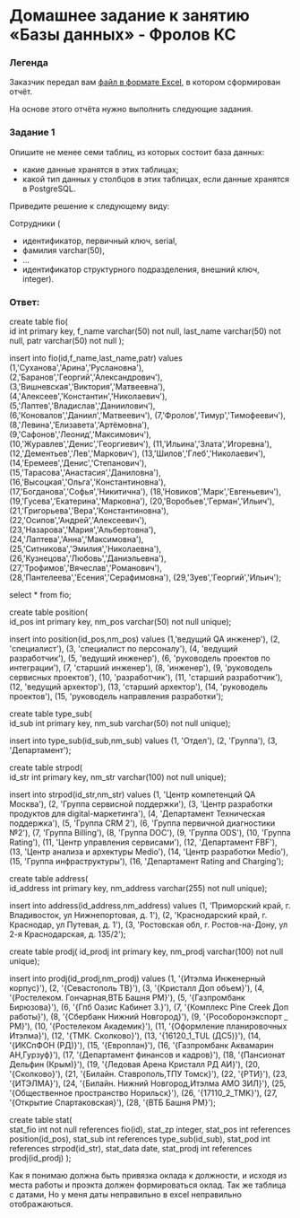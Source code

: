 # Домашнее задание к занятию «Базы данных» - Фролов КС

### Легенда

Заказчик передал вам [файл в формате Excel](https://github.com/netology-code/sdb-homeworks/blob/main/resources/hw-12-1.xlsx), в котором сформирован отчёт. 

На основе этого отчёта нужно выполнить следующие задания.

### Задание 1

Опишите не менее семи таблиц, из которых состоит база данных:

- какие данные хранятся в этих таблицах;
- какой тип данных у столбцов в этих таблицах, если данные хранятся в PostgreSQL.

Приведите решение к следующему виду:

Сотрудники (

- идентификатор, первичный ключ, serial,
- фамилия varchar(50),
- ...
- идентификатор структурного подразделения, внешний ключ, integer).

### Ответ:

create table fio(	
	id int primary key,
	f_name varchar(50) not null,
	last_name varchar(50) not null,
	patr varchar(50) not null
	);

insert into fio(id,f_name,last_name,patr)
values (1,'Суханова','Арина','Руслановна'), 
(2,'Баранов','Георгий','Александрович'),
(3,'Вишневская','Виктория','Матвеевна'),
(4,'Алексеев','Константин','Николаевич'),
(5,'Лаптев','Владислав','Даниилович'),
(6,'Коновалов','Даниил','Матвеевич'),
(7,'Фролов','Тимур','Тимофеевич'),
(8,'Левина','Елизавета','Артёмовна'),
(9,'Сафонов','Леонид','Максимович'),
(10,'Журавлев','Денис','Георгиевич'),
(11,'Ильина','Злата','Игоревна'),
(12,'Дементьев','Лев','Маркович'),
(13,'Шилов','Глеб','Николаевич'),
(14,'Еремеев','Денис','Степанович'),
(15,'Тарасова','Анастасия','Даниловна'),
(16,'Высоцкая','Ольга','Константиновна'),
(17,'Богданова','Софья','Никитична'),
(18,'Новиков','Марк','Евгеньевич'),
(19,'Гусева','Екатерина','Марковна'),
(20,'Воробьев','Герман','Ильич'),
(21,'Григорьева','Вера','Константиновна'),
(22,'Осипов','Андрей','Алексеевич'),
(23,'Назарова','Мария','Альбертовна'),
(24,'Лаптева','Анна','Максимовна'),
(25,'Ситникова','Эмилия','Николаевна'),
(26,'Кузнецова','Любовь','Даниэльевна'),
(27,'Трофимов','Вячеслав','Романович'),
(28,'Пантелеева','Есения','Серафимовна'),
(29,'Зуев','Георгий','Ильич');


select * from fio;




create table position(	
	id_pos int primary key,
	nm_pos varchar(50) not null unique);

insert into position(id_pos,nm_pos)
values (1,'ведущий QA инженер'),
(2, 'специалист'),
(3, 'специалист по персоналу'),
(4, 'ведущий разработчик'),
(5, 'ведущий инженер'),
(6, 'руководель проектов по интеграции'),
(7, 'старший инженер'),
(8, 'инженер'),
(9, 'руководель сервисных проектов'),
(10, 'разработчик'),
(11, 'старший разработчик'),
(12, 'ведущий архектор'),
(13, 'старший архектор'),
(14, 'руководель проектов'),
(15, 'руководель направления разработки');



create table type_sub(	
	id_sub int primary key,
	nm_sub varchar(50) not null unique);

insert into type_sub(id_sub,nm_sub)
values (1, 'Отдел'),
(2, 'Группа'),
(3, 'Департамент');


create table strpod(	
	id_str int primary key,
	nm_str varchar(100) not null unique);

insert into strpod(id_str,nm_str)
values (1, 'Центр компетенций QA Москва'),
(2, 'Группа сервисной поддержки'),
(3, 'Центр разработки продуктов для digital-маркетинга'),
(4, 'Департамент Техническая поддержка'),
(5, 'Группа CRM 2'),
(6, 'Группа первичной диагностики №2'),
(7, 'Группа Billing'),
(8, 'Группа DOC'),
(9, 'Группа ODS'),
(10, 'Группа Rating'),
(11, 'Центр управления сервисами'),
(12, 'Департамент FBF'),
(13, 'Центр анализа и архектуры Medio'),
(14, 'Центр разработки Medio'),
(15, 'Группа инфраструктуры'),
(16, 'Департамент Rating and Charging');



create table address(	
	id_address int primary key,
	nm_address varchar(255) not null unique);

insert into address(id_address,nm_address)
values (1, 'Приморский край, г. Владивосток, ул Нижнепортовая, д. 1'),
(2, 'Краснодарский край, г. Краснодар, ул Путевая, д. 1'),
(3, 'Ростовская обл, г. Ростов-на-Дону, ул 2-я Краснодарская, д. 135/2');




create table prodj(	
	id_prodj int primary key,
	nm_prodj varchar(100) not null unique);

insert into prodj(id_prodj,nm_prodj)
values (1, '{Итэлма Инженерный корпус}'),
(2, '{Севастополь ТВ}'),
(3, '{Кристалл Доп объем}'),
(4, '{Ростелеком. Гончарная,ВТБ Башня PM}'),
(5, '{Газпромбанк Бирюзова}'),
(6, '{Гпб Оазис Кабинет З.}'),
(7, '{Комплекс Pine Creek Доп работы}'),
(8, '{Сбербанк Нижний Новгород}'),
(9, '{Рособоронэкспорт _ PM}'),
(10, '{Ростелеком Академик}'),
(11, '{Оформление планировочных Итэлма}'),
(12, '{ТМК. Сколково}'),
(13, '{16120_1_TUL (ДС5)}'),
(14, '{ИКСпФОН (РД)}'),
(15, '{Европлан}'),
(16, '{Газпромбанк Аквамарин АН,Гурзуф}'),
(17, '{Департамент финансов и кадров}'),
(18, '{Пансионат Дельфин (Крым)}'),
(19, '{Ледовая Арена Кристалл РД АИ}'),
(20, '{Сколково}'),
(21, '{Билайн. Ставрополь,ТПУ Томск}'),
(22, '{РТИ}'),
(23, '{ИТЭЛМА}'),
(24, '{Билайн. Нижний Новгород,Итэлма АМО ЗИЛ}'),
(25, '{Общественное пространство Норильск}'),
(26, '{17110_2_TMK}'),
(27, '{Открытие Спартаковская}'),
(28, '{ВТБ Башня PM}'); 


create table stat(	
	stat_fio int not null references fio(id),
	stat_zp integer,
	stat_pos int references position(id_pos),
	stat_sub int references type_sub(id_sub),
	stat_pod int references strpod(id_str),
	stat_data date,
	stat_prodj int references prodj(id_prodj)
	);

Как я понимаю должна быть привязка оклада к должности, и исходя из места работы и проэкта должен формироваться оклад. Так же таблица с датами, Но у меня даты неправильно в excel неправильно отображаються. 
